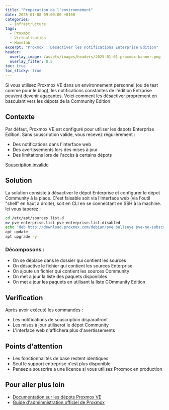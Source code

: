 ```yaml
---
title: "Preparation de l'environnement"
date: 2025-01-08 09:00:00 +0100
categories:
  - Infrastructure
tags:
  - Proxmox
  - Virtualisation
  - Homelab
excerpt: "Proxmox : Désactiver les notifications Enterprise Edition"
header:
  overlay_image: /assets/images/headers/2025-01-01-proxmox-banner.png
  overlay_filter: 0.5
toc: true
toc_sticky: true
---
```


Si vous utilisez Proxmox VE dans un environnement personnel (ou de test comme pour le blog), les notifications constantes de l'édition Entrprise peuvent devenir agaçantes.
Voici comment les désactiver proprement en basculant vers les dépots de la Community Edition

## Contexte

Par défaut, Proxmox VE est configuré pour utiliser les dapots Enterprise Edition. Sans souscription valide, vous recevez régulièrement :
- Des notifications dans l'interface web
- Des avertissements lors des mises à jour
- Des limitations lors de l'accès à certains dépots

[Souscription invalide](/assets/images/posts/2025-01-proxmox/pve-invalid-sub.png)

## Solution

La solution consiste à désactiver le dépot Enterprise et configurer le dépot Community à la place. C'est faisable soit via l'interface web (via l'outil "shell" en haut a droite), soit en CLI en se connectant en SSH à la machine. Ici vous taperez :

```bash
cd /etc/apt/sources.list.d
mv pve-enterprise.list pve-enterprise.list.disabled
echo 'deb http://download.proxmox.com/debian/pve bullseye pve-no-subscription' > pve-community.list
apt update
apt upgrade -y
```

### Décomposons :

- On se déplace dans le dossier qui contient les sources
- On désactive le fichier qui contient les sources Enterprise
- On ajoute un fichier qui contient les sources Community
- On met a jour la liste des paquets disponibles
- On met a jour les paquets en utilisant la liste COmmunity Edition

## Verification

Après avoir exécuté les commandes :
- Les notifications de souscription disparaîtront
- Les mises à jour utiliserot le dépot Community
- L'interface web n'affichera plus d'avertissements

## Points d'attention

- Les fonctionnalités de base restent identiques
- Seul le support entreprise n'est plus disponible
- Pensez a souscrire a une licence si vous utilisez Proxmox en production

## Pour aller plus loin

- [Documentation sur les dépots Proxmox VE](https://pve.proxmox.com/wiki/Package_Repositories)
- [Guide d'admimnistration officiel de Proxmox](https://pve.proxmox.com/pve-docs/pve-admin-guide.html)